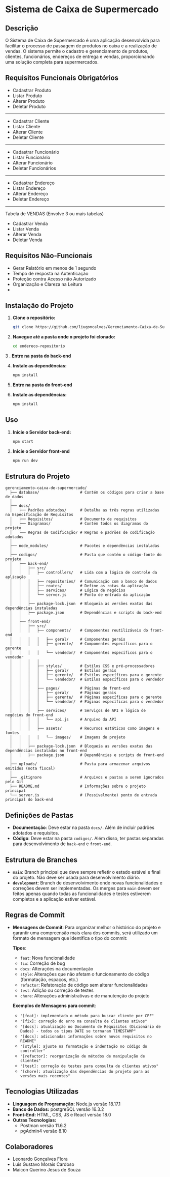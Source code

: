 # Sistema de Caixa de Supermercado

## Descrição
O Sistema de Caixa de Supermercado é uma aplicação desenvolvida para facilitar o processo de passagem de produtos no caixa e a realização de vendas. O sistema permite o cadastro e gerenciamento de produtos, clientes, funcionários, endereços de entrega e vendas, proporcionando uma solução completa para supermercados.

## Requisitos Funcionais Obrigatórios
- Cadastrar Produto
- Listar Produto
- Alterar Produto
- Deletar Produto
_______________________
  
- Cadastrar Cliente
- Listar Cliente
- Alterar Cliente
- Deletar Cliente
_______________________
  
- Cadastrar Funcionário
- Listar Funcionário
- Alterar Funcionário
- Deletar Funcionários
_______________________
  
- Cadastrar Endereço
- Listar Endereço
- Alterar Endereço
- Deletar Endereço

_______________________
Tabela de VENDAS (Envolve 3 ou mais tabelas)
- Cadastrar Venda
- Listar Venda
- Alterar Venda
- Deletar Venda

## Requisitos Não-Funcionais
- Gerar Relatório em menos de 1 segundo
- Tempo de resposta na Autenticação
- Proteção contra Acesso não Autorizado
- Organização e Clareza na Leitura
- 
## Instalação do Projeto

1. **Clone o repositório:**
   ```bash
   git clone https://github.com/liugoncalves/Gerenciamento-Caixa-de-Supermercado.git
2. **Navegue até a pasta onde o projeto foi clonado:**
   ```bash
   cd endereco-repositorio
3 . **Entre na pasta do back-end**

4. **Instale as dependências:**
   ```bash
   npm install
   
5. **Entre na pasta do front-end**
   
6. **Instale as dependências:**
   ```bash
   npm install
   
## Uso

1. **Inicie o Servidor back-end:**
   ```bash
   npm start
2. **Inicie o Servidor front-end**
    ```bash
   npm run dev

## Estrutura do Projeto

```plaintext
gerenciamento-caixa-de-supermercado/
  ├── database/                  # Contém os códigos para criar a base de dados
  │
  ├── docs/                      
  │   ├── Padrões adotados/      # Detalha as três regras utilizadas na Especificação de Requisitos
  │   ├── Requisitos/            # Documento de requisitos
  │   ├── Diagramas/             # Contém todos os diagramas do projeto
  │   └── Regras de Codificação/ # Regras e padrões de codificação adotados
  │
  ├── node_modules/              # Pacotes e dependências instaladas
  │
  ├── codigos/                   # Pasta que contém o código-fonte do projeto
  │   ├── back-end/
  │   │   ├── src/
  │   │   │   ├── controllers/   # Lida com a lógica de controle da aplicação
  │   │   │   ├── repositories/  # Comunicação com o banco de dados
  │   │   │   ├── routes/        # Define as rotas da aplicação
  │   │   │   ├── services/      # Lógica de negócios
  │   │   │   └── server.js      # Ponto de entrada da aplicação
  │   │   │
  │   │   ├── package-lock.json  # Bloqueia as versões exatas das dependências instaladas
  │   │   ├── package.json       # Dependências e scripts do back-end
  │   │
  │   ├── front-end/
  │   │   ├── src/
  │   │   │   ├── components/    # Componentes reutilizáveis do front-end
  │   │   │   │   ├── geral/     # Componentes gerais
  │   │   │   │   ├── gerente/   # Componentes específicos para o gerente
  │   │   │   │   └── vendedor/  # Componentes específicos para o vendedor
  │   │   │   │
  │   │   │   ├── styles/        # Estilos CSS e pré-processadores
  │   │   │   │   ├── geral/     # Estilos gerais
  │   │   │   │   ├── gerente/   # Estilos específicos para o gerente
  │   │   │   │   └── vendedor/  # Estilos específicos para o vendedor
  │   │   │   │
  │   │   │   ├── pages/         # Páginas do front-end
  │   │   │   │   ├── geral/     # Páginas gerais
  │   │   │   │   ├── gerente/   # Páginas específicas para o gerente
  │   │   │   │   └── vendedor/  # Páginas específicas para o vendedor
  │   │   │   │
  │   │   │   ├── services/      # Serviços de API e lógica de negócios do front-end
  │   │   │   │   └── api.js     # Arquivo da API
  │   │   │   │
  │   │   │   ├── assets/        # Recursos estáticos como imagens e fontes
  │   │   │   │   └── images/    # Imagens do projeto
  │   │   │
  │   │   ├── package-lock.json  # Bloqueia as versões exatas das dependências instaladas no front-end
  │   │   ├── package.json       # Dependências e scripts do front-end
  │
  ├── uploads/                   # Pasta para armazenar arquivos emitidos (nota fiscal)
  │
  ├── .gitignore                 # Arquivos e pastas a serem ignorados pelo Git
  ├── README.md                  # Informações sobre o projeto principal
  └── server.js                  # (Possivelmente) ponto de entrada principal do back-end

```
## Definições de Pastas
- **Documentação**: Deve estar na pasta `docs/`. Além de incluir padrões adotados e requisitos.
- **Código**: Deve estar na pasta `codigos/`. Além disso, ter pastas separadas para desenvolvimento de `back-end` e `front-end`.
  
## Estrutura de Branches
- **`main`**: Branch principal que deve sempre refletir o estado estável e final do projeto. Não deve ser usada para desenvolvimento diário.
- **`development`**: Branch de desenvolvimento onde novas funcionalidades e correções devem ser implementadas. Os merges para `main` devem ser feitos apenas quando todas as funcionalidades e testes estiverem completos e a aplicação estiver estável.

## Regras de Commit
- **Mensagens de Commit**: Para organizar melhor o histórico do projeto e garantir uma compreensão mais clara dos commits, será utilizado um formato de mensagem que identifica o tipo do commit:

  **Tipos**:
  - `feat`: Nova funcionalidade
  - `fix`: Correção de bug
  - `docs`: Alterações na documentação
  - `style`: Alterações que não afetam o funcionamento do código (formatação, espaços, etc.)
  - `refactor`: Refatoração de código sem alterar funcionalidades
  - `test`: Adição ou correção de testes
  - `chore`: Alterações administrativas e de manutenção do projeto

  **Exemplos de Mensagens para commit**:
  - `"[feat]: implementado o método para buscar cliente por CPF"`
  - `"[fix]: correção do erro na consulta de clientes ativos"`
  - `"[docs]: atualização no Documento de Requisitos (Dicionário de Dados) - todos os tipos DATE se tornaram TIMESTAMP"`
  - `"[docs]: adicionadas informações sobre novos requisitos no README"`
  - `"[style]: ajuste na formatação e indentação no código do controller"`
  - `"[refactor]: reorganização de métodos de manipulação de clientes"`
  - `"[test]: correção de testes para consulta de clientes ativos"`
  - `"[chore]: atualização das dependências do projeto para as versões mais recentes"`

## Tecnologias Utilizadas
- **Linguagem de Programação:** Node.js versão 18.17.1
- **Banco de Dados:** postgreSQL versão 16.3.2
- **Front-End:** HTML, CSS, JS e React versão 18.0
- **Outras Tecnologias:**
  - Postman versão 11.6.2
  - pgAdmin4 versão 8.10
 
## Colaboradores
- Leonardo Gonçalves Flora
- Luis Gustavo Morais Cardoso
- Maicon Querino Jesus de Souza
